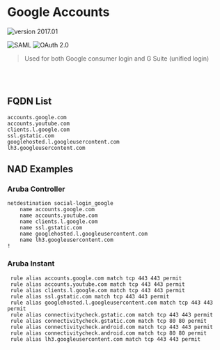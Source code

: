 Google Accounts
======
![version 2017.01](https://img.shields.io/badge/version-2017.01-brightgreen.svg "version 2017.01")

![SAML](https://img.shields.io/badge/login-SAML-blue.svg "SAML") ![OAuth 2.0](https://img.shields.io/badge/login-OAuth_2.0-blue.svg "OAuth 2.0")
> Used for both Google consumer login and G Suite (unified login)

<br>
<br>

## FQDN List
```
accounts.google.com
accounts.youtube.com
clients.l.google.com
ssl.gstatic.com
googlehosted.l.googleusercontent.com
lh3.googleusercontent.com
```

## NAD Examples
### Aruba Controller
```
netdestination social-login_google
    name accounts.google.com
    name accounts.youtube.com
    name clients.l.google.com
    name ssl.gstatic.com
    name googlehosted.l.googleusercontent.com
    name lh3.googleusercontent.com
!
```



### Aruba Instant
```
 rule alias accounts.google.com match tcp 443 443 permit
 rule alias accounts.youtube.com match tcp 443 443 permit
 rule alias clients.l.google.com match tcp 443 443 permit
 rule alias ssl.gstatic.com match tcp 443 443 permit
 rule alias googlehosted.l.googleusercontent.com match tcp 443 443 permit
 rule alias connectivitycheck.gstatic.com match tcp 443 443 permit
 rule alias connectivitycheck.gstatic.com match tcp 80 80 permit
 rule alias connectivitycheck.android.com match tcp 443 443 permit
 rule alias connectivitycheck.android.com match tcp 80 80 permit
 rule alias lh3.googleusercontent.com match tcp 443 443 permit
```